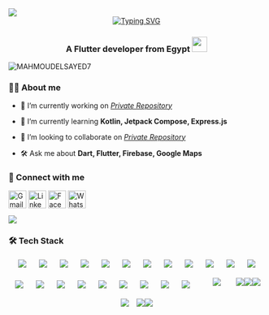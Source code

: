 <img src="https://64.media.tumblr.com/54805606e41234da265775f4ee8631ef/41d4a35f37c5abf1-f6/s1280x1920/c86995ddee2840dabfff99995367a58ed1382687.gif" align="center"/>


<div align="center">
  <a href="https://git.io/typing-svg">
    <img src="https://readme-typing-svg.demolab.com?font=Fira+Code&weight=500&size=25&pause=1200&color=005CF7&duration=2500&center=true&vCenter=true&width=435&lines=Hi%F0%9F%91%8B%2C+I'm+Mahmoud+ElSayed;Cross+Platform+Developer;Android+%7C+IOS+%7C+Web+%7C+Desktop;with+Flutter" alt="Typing SVG" />
  </a>
</div>

<h3 align="center">A Flutter developer from Egypt <img src="https://media.giphy.com/media/WUlplcMpOCEmTGBtBW/giphy.gif" width="30"></h3>

<p align="left"> <img src="https://komarev.com/ghpvc/?username=MAHMOUDELSAYED7&label=Profile%20views&color=0e75b6&style=flat" alt="MAHMOUDELSAYED7" /> </p>

### 👨‍💻 About me
- 🔭 I’m currently working on [*Private Repository*](PrivateRepository)
- 🌱 I’m currently learning **Kotlin, Jetpack Compose, Express.js**

- 👯 I’m looking to collaborate on [*Private Repository*](PrivateRepository)

- 🛠️ Ask me about **Dart, Flutter, Firebase, Google Maps**

### 💬 Connect with me
<p align="left">
<a href="mailto:mahmoudelsayed.dev@gmail.com" target="blank"><img align="center" src="https://www.vectorlogo.zone/logos/gmail/gmail-tile.svg" alt="Gmail" height="35" width="35" /></a>
<a href="https://www.linkedin.com/in/mahmoud-el-sayed123/" target="blank"><img align="center" src="https://www.vectorlogo.zone/logos/linkedin/linkedin-icon.svg" alt="LinkedIn" height="35" width="35" /></a>
<a href="https://www.facebook.com/mahmoudelsayed123" target="blank"><img align="center" src="https://raw.githubusercontent.com/rahuldkjain/github-profile-readme-generator/master/src/images/icons/Social/facebook.svg" alt="Facebook" height="35" width="35" /></a>
<a href="https://wa.me/201061172139" target="blank">
<img align="center" src="https://www.vectorlogo.zone/logos/whatsapp/whatsapp-tile.svg" alt="WhatsApp" height="35" width="35" /></a>
</p>

<img src="https://user-images.githubusercontent.com/73097560/115834477-dbab4500-a447-11eb-908a-139a6edaec5c.gif">

### 🛠️ Tech Stack
<p align="center">
  <div style="display: flex; flex-wrap: wrap; justify-content: center; gap: 15px; font-size: 0;">
    <!-- Android Studio -->
    <a href="https://developer.android.com/studio" target="_blank" style="display: inline-block; margin: 5px; padding: 0; border: none;"><img src="https://skillicons.dev/icons?i=androidstudio" alt="Android Studio" title="Android Studio" style="display: block; border: none;"/></a>
    <!-- Dart -->
    <a href="https://dart.dev" target="_blank" style="display: inline-block; margin: 5px; padding: 0; border: none;"><img src="https://skillicons.dev/icons?i=dart" alt="Dart" title="Dart" style="display: block; border: none;"/></a>
    <!-- Flutter -->
    <a href="https://flutter.dev" target="_blank" style="display: inline-block; margin: 5px; padding: 0; border: none;"><img src="https://skillicons.dev/icons?i=flutter" alt="Flutter" title="Flutter" style="display: block; border: none;"/></a>
    <!-- Kotlin -->
    <a href="https://kotlinlang.org" target="_blank" style="display: inline-block; margin: 5px; padding: 0; border: none;"><img src="https://skillicons.dev/icons?i=kotlin" alt="Kotlin" title="Kotlin" style="display: block; border: none;"/></a>
    <!-- Java -->
    <a href="https://www.java.com" target="_blank" style="display: inline-block; margin: 5px; padding: 0; border: none;"><img src="https://skillicons.dev/icons?i=java" alt="Java" title="Java" style="display: block; border: none;"/></a>
    <!-- Firebase -->
    <a href="https://firebase.google.com" target="_blank" style="display: inline-block; margin: 5px; padding: 0; border: none;"><img src="https://skillicons.dev/icons?i=firebase" alt="Firebase" title="Firebase" style="display: block; border: none;"/></a>
    <!-- Git -->
    <a href="https://git-scm.com" target="_blank" style="display: inline-block; margin: 5px; padding: 0; border: none;"><img src="https://skillicons.dev/icons?i=git" alt="Git" title="Git" style="display: block; border: none;"/></a>
    <!-- Arduino -->
    <a href="https://www.arduino.cc" target="_blank" style="display: inline-block; margin: 5px; padding: 0; border: none;"><img src="https://skillicons.dev/icons?i=arduino" alt="Arduino" title="Arduino" style="display: block; border: none;"/></a>
    <!-- JavaScript -->
    <a href="https://developer.mozilla.org/en-US/docs/Web/JavaScript" target="_blank" style="display: inline-block; margin: 5px; padding: 0; border: none;"><img src="https://skillicons.dev/icons?i=js" alt="JavaScript" title="JavaScript" style="display: block; border: none;"/></a>
    <!-- Node.js -->
    <a href="https://nodejs.org" target="_blank" style="display: inline-block; margin: 5px; padding: 0; border: none;"><img src="https://skillicons.dev/icons?i=nodejs" alt="Node.js" title="Node.js" style="display: block; border: none;"/></a>
    <!-- Express -->
    <a href="https://expressjs.com" target="_blank" style="display: inline-block; margin: 5px; padding: 0; border: none;"><img src="https://skillicons.dev/icons?i=express" alt="Express" title="Express.js" style="display: block; border: none;"/></a>
    <!-- MongoDB -->
    <a href="https://www.mongodb.com" target="_blank" style="display: inline-block; margin: 5px; padding: 0; border: none;"><img src="https://skillicons.dev/icons?i=mongodb" alt="MongoDB" title="MongoDB" style="display: block; border: none;"/></a>
    <!-- SQLite -->
    <a href="https://www.sqlite.org" target="_blank" style="display: inline-block; margin: 5px; padding: 0; border: none;"><img src="https://skillicons.dev/icons?i=sqlite" alt="SQLite" title="SQLite" style="display: block; border: none;"/></a>
    <!-- Supabase -->
    <a href="https://supabase.com" target="_blank" style="display: inline-block; margin: 5px; padding: 0; border: none;"><img src="https://skillicons.dev/icons?i=supabase" alt="Supabase" title="Supabase" style="display: block; border: none;"/></a>
    <!-- Appwrite -->
    <a href="https://appwrite.io" target="_blank" style="display: inline-block; margin: 5px; padding: 0; border: none;"><img src="https://skillicons.dev/icons?i=appwrite" alt="Appwrite" title="Appwrite" style="display: block; border: none;"/></a>
    <!-- MySQL -->
    <a href="https://www.mysql.com" target="_blank" style="display: inline-block; margin: 5px; padding: 0; border: none;"><img src="https://skillicons.dev/icons?i=mysql" alt="MySQL" title="MySQL" style="display: block; border: none;"/></a>
    <!-- C++ -->
    <a href="https://isocpp.org" target="_blank" style="display: inline-block; margin: 5px; padding: 0; border: none;"><img src="https://skillicons.dev/icons?i=cpp" alt="C++" title="C++" style="display: block; border: none;"/></a>
    <!-- Postman -->
    <a href="https://www.postman.com" target="_blank" style="display: inline-block; margin: 5px; padding: 0; border: none;"><img src="https://skillicons.dev/icons?i=postman" alt="Postman" title="Postman" style="display: block; border: none;"/></a>
    <!-- Figma -->
    <a href="https://www.figma.com" target="_blank" style="display: inline-block; margin: 5px; padding: 0; border: none;"><img src="https://skillicons.dev/icons?i=figma" alt="Figma" title="Figma" style="display: block; border: none;"/></a>
    <!-- Python -->
    <a href="https://www.python.org" target="_blank" style="display: inline-block; margin: 5px; padding: 0; border: none;"><img src="https://skillicons.dev/icons?i=python" alt="Python" title="Python" style="display: block; border: none;"/></a>
    <!-- Swift -->
    <a href="https://developer.apple.com/swift/" target="_blank" style="display: inline-block; margin: 5px; padding: 0; border: none;"><img src="https://skillicons.dev/icons?i=swift" alt="Swift" title="Swift" style="display: block; border: none;"/></a>
    <!-- Linux -->
    <a href="https://www.linux.org" target="_blank" style="display: inline-block; margin: 5px; padding: 0; border: none;"></a>
<img src="https://user-images.githubusercontent.com/73097560/115834477-dbab4500-a447-11eb-908a-139a6edaec5c.gif">

### 📊 GitHub Analytics

<div style="text-align: center;">
    <a href="https://git.io/streak-stats">
        <img src="https://github-readme-streak-stats.herokuapp.com?user=MAHMOUDELSAYED7&theme=transparent&border_radius=10&card_width=360&card_height=170&hide_border=true" alt="GitHub Streak" /></a>
    <a href="https://github.com/MAHMOUDELSAYED7">
        <img src="https://github-readme-stats.vercel.app/api/top-langs/?username=MAHMOUDELSAYED7&layout=compact&theme=transparent&hide_border=true" alt="Top Languages" />
    </a>
    <a href="https://github-readme-stats.vercel.app/api?username=MAHMOUDELSAYED7&theme=transparent&show_icons=true">
        <img src="https://github-readme-stats.vercel.app/api?username=MAHMOUDELSAYED7&theme=transparent&show_icons=true&hide_border=true" alt="GitHub Readme Stats" />
    </a>
</div>


<img src="https://user-images.githubusercontent.com/73097560/115834477-dbab4500-a447-11eb-908a-139a6edaec5c.gif">

![ayat-dark](https://github.com/user-attachments/assets/916aad76-a56d-4e72-a2de-5f70d5ecde93#gh-dark-mode-only)
![ayat-light](https://github.com/user-attachments/assets/1ba2bd51-f9b2-4080-b48b-7f6dd9845336#gh-light-mode-only)



